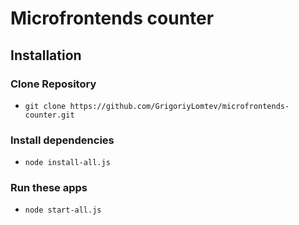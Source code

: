 # Microfrontends counter

## Installation

### Clone Repository

- `git clone https://github.com/GrigoriyLomtev/microfrontends-counter.git`

### Install dependencies

- `node install-all.js`

### Run these apps

- `node start-all.js`

